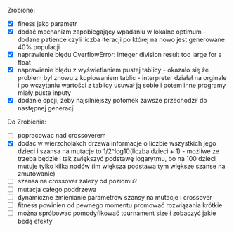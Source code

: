 Zrobione:
- [x] finess jako parametr
- [x] dodać mechanizm zapobiegający wpadaniu w lokalne optimum - dodane patience czyli liczba iteracji po której na nowo jest generowane 40% populacji
- [x] naprawienie błędu OverflowError: integer division result too large for a float
- [x] naprawienie błędu z wyświetlaniem pustej tablicy - okazało się że problem był znowu z kopiowaniem tablic - interpreter 
    działał na orginale i po wczytaniu wartości z tablicy usuwał ją sobie i potem inne programy miały puste inputy
- [x] dodanie opcji, żeby najsilniejszy potomek zawsze przechodził do następnej generacji

Do Zrobienia:
- [ ] popracowac nad crossoverem
- [x] dodac w wierzchołakch drzewa informacje o liczbie wszystkich jego dzieci i szansa na mutacje to 1/2^log10(liczba dzieci + 1) - możliwe że trzeba będzie i tak zwiększyć podstawę logarytmu, bo na 100 dzieci mutuje tylko kilka nodów (im większa podstawa tym większe szanse na zmutowanie)
- [ ] szansa na crossover zalezy od poziomu?
- [ ] mutacja całego poddrzewa
- [ ] dynamiczne zmienianie parametrow szansy na mutacje i crossover
- [ ] fitness powinien od pewnego momentu promować rozwiązania krótkie
- [ ] można spróbować pomodyfikować tournament size i zobaczyć jakie bedą efekty